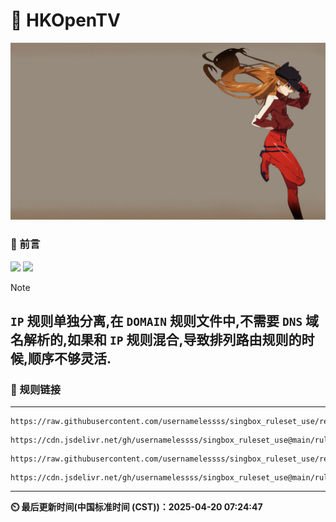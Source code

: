 
# 🧸 HKOpenTV
![](https://raw.githubusercontent.com/usernamelessss/picture-bed/main/images/202504042256831.jpg)
### 📣 前言
![](https://shields.io/badge/-移除重复规则-ff69b4) ![](https://shields.io/badge/-IP&nbsp;规则单独存放不与&nbsp;DOMAIN&nbsp;等混合-green)
> [!NOTE]
**`IP` 规则单独分离,在 `DOMAIN` 规则文件中,不需要 `DNS` 域名解析的,如果和 `IP` 规则混合,导致排列路由规则的时候,顺序不够灵活.**
---

###  🔗 规则链接
---

```url
https://raw.githubusercontent.com/usernamelessss/singbox_ruleset_use/refs/heads/main/rule/HKOpenTV/HKOpenTV_No_IP.json
```

```url
https://cdn.jsdelivr.net/gh/usernamelessss/singbox_ruleset_use@main/rule/HKOpenTV/HKOpenTV_No_IP.json
```

```url
https://raw.githubusercontent.com/usernamelessss/singbox_ruleset_use/refs/heads/main/rule/HKOpenTV/HKOpenTV_No_IP.srs
```

```url
https://cdn.jsdelivr.net/gh/usernamelessss/singbox_ruleset_use@main/rule/HKOpenTV/HKOpenTV_No_IP.srs
```

---
**⏲️ 最后更新时间(中国标准时间 (CST))：2025-04-20 07:24:47**